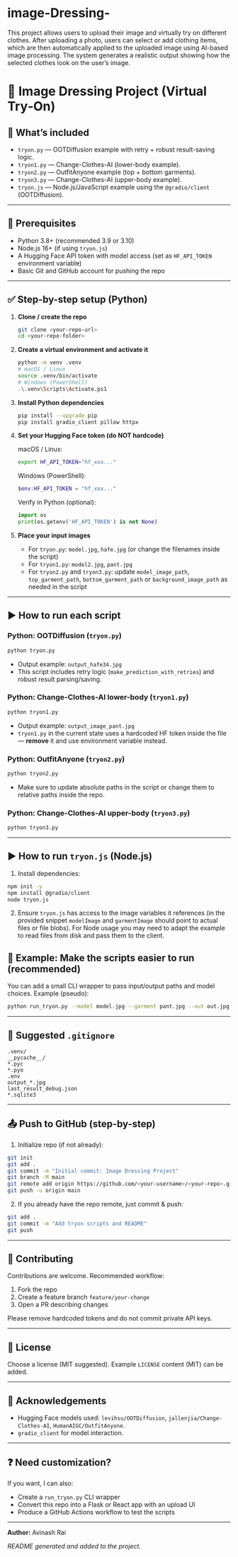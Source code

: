 # image-Dressing-
This project allows users to upload their image and virtually try on different clothes. After uploading a photo, users can select or add clothing items, which are then automatically applied to the uploaded image using AI-based image processing. The system generates a realistic output showing how the selected clothes look on the user’s image.
# 🧥 Image Dressing Project (Virtual Try‑On)

## 🚀 What’s included

* `tryon.py` — OOTDiffusion example with retry + robust result-saving logic.
* `tryon1.py` — Change-Clothes-AI (lower-body example).
* `tryon2.py` — OutfitAnyone example (top + bottom garments).
* `tryon3.py` — Change-Clothes-AI (upper-body example).
* `tryon.js` — Node.js/JavaScript example using the `@gradio/client` (OOTDiffusion).

---

## 🔧 Prerequisites

* Python 3.8+ (recommended 3.9 or 3.10)
* Node.js 16+ (if using `tryon.js`)
* A Hugging Face API token with model access (set as `HF_API_TOKEN` environment variable)
* Basic Git and GitHub account for pushing the repo

---

## ✅ Step-by-step setup (Python)

1. **Clone / create the repo**

   ```bash
   git clone <your-repo-url>
   cd <your-repo-folder>
   ```

2. **Create a virtual environment and activate it**

   ```bash
   python -m venv .venv
   # macOS / Linux
   source .venv/bin/activate
   # Windows (PowerShell)
   .\.venv\Scripts\Activate.ps1
   ```

3. **Install Python dependencies**

   ```bash
   pip install --upgrade pip
   pip install gradio_client pillow httpx
   ```

4. **Set your Hugging Face token (do NOT hardcode)**

   macOS / Linux:

   ```bash
   export HF_API_TOKEN="hf_xxx..."
   ```

   Windows (PowerShell):

   ```powershell
   $env:HF_API_TOKEN = "hf_xxx..."
   ```

   Verify in Python (optional):

   ```python
   import os
   print(os.getenv('HF_API_TOKEN') is not None)
   ```

5. **Place your input images**

   * For `tryon.py`: `model.jpg`, `hafe.jpg` (or change the filenames inside the script)
   * For `tryon1.py`: `model2.jpg`, `pant.jpg`
   * For `tryon2.py` and `tryon3.py`: update `model_image_path`, `top_garment_path`, `bottom_garment_path` or `background_image_path` as needed in the script

---

## ▶️ How to run each script

### Python: OOTDiffusion (`tryon.py`)

```bash
python tryon.py
```

* Output example: `output_hafe34.jpg`
* This script includes retry logic (`make_prediction_with_retries`) and robust result parsing/saving.

### Python: Change-Clothes-AI lower-body (`tryon1.py`)

```bash
python tryon1.py
```

* Output example: `output_image_pant.jpg`
* `tryon1.py` in the current state uses a hardcoded HF token inside the file — **remove** it and use environment variable instead.

### Python: OutfitAnyone (`tryon2.py`)

```bash
python tryon2.py
```

* Make sure to update absolute paths in the script or change them to relative paths inside the repo.

### Python: Change-Clothes-AI upper-body (`tryon3.py`)

```bash
python tryon3.py
```

---

## ▶️ How to run `tryon.js` (Node.js)

1. Install dependencies:

```bash
npm init -y
npm install @gradio/client
node tryon.js
```

2. Ensure `tryon.js` has access to the image variables it references (in the provided snippet `modelImage` and `garmentImage` should point to actual files or file blobs). For Node usage you may need to adapt the example to read files from disk and pass them to the client.


## 🧪 Example: Make the scripts easier to run (recommended)

You can add a small CLI wrapper to pass input/output paths and model choices. Example (pseudo):

```bash
python run_tryon.py --model model.jpg --garment pant.jpg --out out.jpg --backend jallenjia/Change-Clothes-AI
```

---

## 📁 Suggested `.gitignore`

```
.venv/
__pycache__/
*.pyc
*.pyo
.env
output_*.jpg
last_result_debug.json
*.sqlite3
```

---

## 📤 Push to GitHub (step-by-step)

1. Initialize repo (if not already):

```bash
git init
git add .
git commit -m "Initial commit: Image Dressing Project"
git branch -M main
git remote add origin https://github.com/<your-username>/<your-repo>.git
git push -u origin main
```

2. If you already have the repo remote, just commit & push:

```bash
git add .
git commit -m "Add tryon scripts and README"
git push
```

---

## 🤝 Contributing

Contributions are welcome. Recommended workflow:

1. Fork the repo
2. Create a feature branch `feature/your-change`
3. Open a PR describing changes

Please remove hardcoded tokens and do not commit private API keys.

---

## 📝 License

Choose a license (MIT suggested). Example `LICENSE` content (MIT) can be added.

---

## 🔖 Acknowledgements

* Hugging Face models used: `levihsu/OOTDiffusion`, `jallenjia/Change-Clothes-AI`, `HumanAIGC/OutfitAnyone`.
* `gradio_client` for model interaction.

---

## ❓ Need customization?

If you want, I can also:

* Create a `run_tryon.py` CLI wrapper
* Convert this repo into a Flask or React app with an upload UI
* Produce a GitHub Actions workflow to test the scripts

---

**Author:** Avinash Rai

*README generated and added to the project.*
